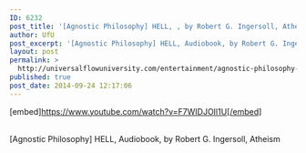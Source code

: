 ```yaml
---
ID: 6232
post_title: '[Agnostic Philosophy] HELL, , by Robert G. Ingersoll, Atheism'
author: UfU
post_excerpt: '[Agnostic Philosophy] HELL, Audiobook, by Robert G. Ingersoll, Atheism'
layout: post
permalink: >
  http://universalflowuniversity.com/entertainment/agnostic-philosophy-hell-by-robert-g-ingersoll-atheism/
published: true
post_date: 2014-09-24 12:17:06
---
```

[embed]https://www.youtube.com/watch?v=F7WIDJOIl1U[/embed]</br></br>
<p>[Agnostic Philosophy] HELL, Audiobook, by Robert G. Ingersoll, Atheism</p>